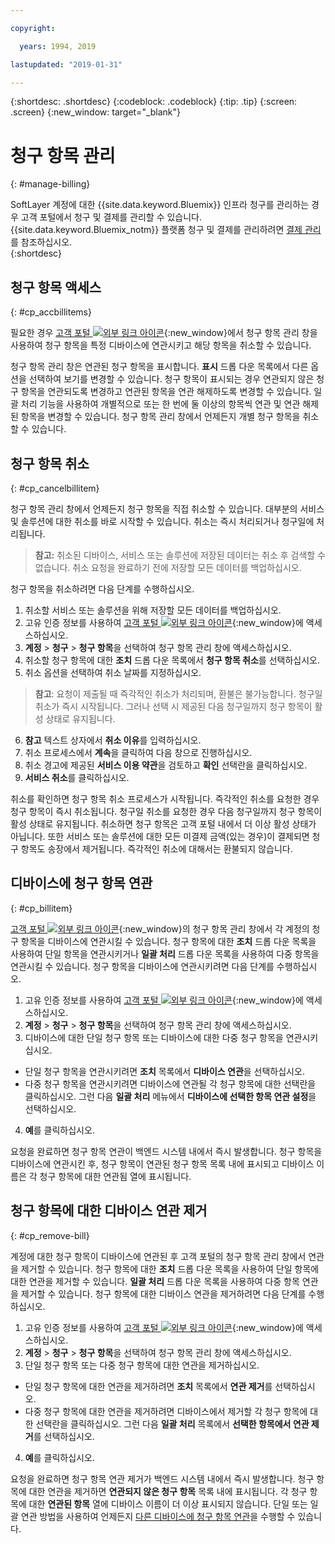 ```yaml
---

copyright:

  years: 1994, 2019

lastupdated: "2019-01-31"

---
```


{:shortdesc: .shortdesc}
{:codeblock: .codeblock}
{:tip: .tip}
{:screen: .screen}
{:new_window: target="_blank"}


# 청구 항목 관리
{: #manage-billing}

SoftLayer 계정에 대한 {{site.data.keyword.Bluemix}} 인프라 청구를 관리하는 경우 고객 포털에서 청구 및 결제를 관리할 수 있습니다. {{site.data.keyword.Bluemix_notm}} 플랫폼 청구 및 결제를 관리하려면 [결제 관리](/docs/billing-usage?topic=billing-usage-linkedusage#linkedusage)를 참조하십시오.  
{:shortdesc}

## 청구 항목 액세스
{: #cp_accbillitems}

필요한 경우 [고객 포털 ![외부 링크 아이콘](../icons/launch-glyph.svg)](https://control.softlayer.com/){:new_window}에서 청구 항목 관리 창을 사용하여 청구 항목을 특정 디바이스에 연관시키고 해당 항목을 취소할 수 있습니다.

청구 항목 관리 창은 연관된 청구 항목을 표시합니다. **표시** 드롭 다운 목록에서 다른 옵션을 선택하여 보기를 변경할 수 있습니다. 청구 항목이 표시되는 경우 연관되지 않은 청구 항목을 연관되도록 변경하고 연관된 항목을 연관 해제하도록 변경할 수 있습니다. 일괄 처리 기능을 사용하여 개별적으로 또는 한 번에 둘 이상의 항목씩 연관 및 연관 해제된 항목을 변경할 수 있습니다. 청구 항목 관리 창에서 언제든지 개별 청구 항목을 취소할 수 있습니다.


## 청구 항목 취소
{: #cp_cancelbillitem}

청구 항목 관리 창에서 언제든지 청구 항목을 직접 취소할 수 있습니다. 대부분의 서비스 및 솔루션에 대한 취소를 바로 시작할 수 있습니다. 취소는 즉시 처리되거나 청구일에 처리됩니다.

> **참고:** 취소된 디바이스, 서비스 또는 솔루션에 저장된 데이터는 취소 후 검색할 수 없습니다. 취소 요청을 완료하기 전에 저장할 모든 데이터를 백업하십시오.

청구 항목을 취소하려면 다음 단계를 수행하십시오.

1. 취소할 서비스 또는 솔루션을 위해 저장할 모든 데이터를 백업하십시오.
2. 고유 인증 정보를 사용하여 [고객 포털 ![외부 링크 아이콘](../icons/launch-glyph.svg)](https://control.softlayer.com/){:new_window}에 액세스하십시오.
3. **계정** > **청구** > **청구 항목**을 선택하여 청구 항목 관리 창에 액세스하십시오.
4. 취소할 청구 항목에 대한 **조치** 드롭 다운 목록에서 **청구 항목 취소**를 선택하십시오.
5. 취소 옵션을 선택하여 취소 날짜를 지정하십시오.
>**참고**: 요청이 제출될 때 즉각적인 취소가 처리되며, 환불은 불가능합니다. 청구일 취소가 즉시 시작됩니다. 그러나 선택 시 제공된 다음 청구일까지 청구 항목이 활성 상태로 유지됩니다.
6. **참고** 텍스트 상자에서 **취소 이유**를 입력하십시오.
7. 취소 프로세스에서 **계속**을 클릭하여 다음 창으로 진행하십시오.
8. 취소 경고에 제공된 **서비스 이용 약관**을 검토하고 **확인** 선택란을 클릭하십시오.
9. **서비스 취소**를 클릭하십시오.

취소를 확인하면 청구 항목 취소 프로세스가 시작됩니다. 즉각적인 취소를 요청한 경우 청구 항목이 즉시 취소됩니다. 청구일 취소를 요청한 경우 다음 청구일까지 청구 항목이 활성 상태로 유지됩니다. 취소하면 청구 항목은 고객 포털 내에서 더 이상 활성 상태가 아닙니다. 또한 서비스 또는 솔루션에 대한 모든 미결제 금액(있는 경우)이 결제되면 청구 항목도 송장에서 제거됩니다. 즉각적인 취소에 대해서는 환불되지 않습니다.


## 디바이스에 청구 항목 연관
{: #cp_billitem}

[고객 포털 ![외부 링크 아이콘](../icons/launch-glyph.svg)](https://control.softlayer.com/){:new_window}의 청구 항목 관리 창에서 각 계정의 청구 항목을 디바이스에 연관시킬 수 있습니다. 청구 항목에 대한 **조치** 드롭 다운 목록을 사용하여 단일 항목을 연관시키거나 **일괄 처리** 드롭 다운 목록을 사용하여 다중 항목을 연관시킬 수 있습니다. 청구 항목을 디바이스에 연관시키려면 다음 단계를 수행하십시오.

1. 고유 인증 정보를 사용하여 [고객 포털 ![외부 링크 아이콘](../icons/launch-glyph.svg)](https://control.softlayer.com/){:new_window}에 액세스하십시오.
2. **계정** > **청구** > **청구 항목**을 선택하여 청구 항목 관리 창에 액세스하십시오.
3. 디바이스에 대한 단일 청구 항목 또는 디바이스에 대한 다중 청구 항목을 연관시키십시오.
  * 단일 청구 항목을 연관시키려면 **조치** 목록에서 **디바이스 연관**을 선택하십시오.
  * 다중 청구 항목을 연관시키려면 디바이스에 연관될 각 청구 항목에 대한 선택란을 클릭하십시오. 그런 다음 **일괄 처리** 메뉴에서 **디바이스에 선택한 항목 연관 설정**을 선택하십시오.
4. **예**를 클릭하십시오.

요청을 완료하면 청구 항목 연관이 백엔드 시스템 내에서 즉시 발생합니다. 청구 항목을 디바이스에 연관시킨 후, 청구 항목이 연관된 청구 항목 목록 내에 표시되고 디바이스 이름은 각 청구 항목에 대한 연관됨 열에 표시됩니다.


## 청구 항목에 대한 디바이스 연관 제거
{: #cp_remove-bill}

계정에 대한 청구 항목이 디바이스에 연관된 후 고객 포털의 청구 항목 관리 창에서 연관을 제거할 수 있습니다. 청구 항목에 대한 **조치** 드롭 다운 목록을 사용하여 단일 항목에 대한 연관을 제거할 수 있습니다. **일괄 처리** 드롭 다운 목록을 사용하여 다중 항목 연관을 제거할 수 있습니다. 청구 항목에 대한 디바이스 연관을 제거하려면 다음 단계를 수행하십시오.

1. 고유 인증 정보를 사용하여 [고객 포털 ![외부 링크 아이콘](../icons/launch-glyph.svg)](https://control.softlayer.com/){:new_window}에 액세스하십시오.
2. **계정** > **청구** > **청구 항목**을 선택하여 청구 항목 관리 창에 액세스하십시오.
3. 단일 청구 항목 또는 다중 청구 항목에 대한 연관을 제거하십시오.
  * 단일 청구 항목에 대한 연관을 제거하려면 **조치** 목록에서 **연관 제거**를 선택하십시오.
  * 다중 청구 항목에 대한 연관을 제거하려면 디바이스에서 제거할 각 청구 항목에 대한 선택란을 클릭하십시오. 그런 다음 **일괄 처리** 목록에서 **선택한 항목에서 연관 제거**를 선택하십시오.
4. **예**를 클릭하십시오.

요청을 완료하면 청구 항목 연관 제거가 백엔드 시스템 내에서 즉시 발생합니다. 청구 항목에 대한 연관을 제거하면 **연관되지 않은 청구 항목** 목록 내에 표시됩니다. 각 청구 항목에 대한 **연관된 항목** 열에 디바이스 이름이 더 이상 표시되지 않습니다. 단일 또는 일괄 연관 방법을 사용하여 언제든지 [다른 디바이스에 청구 항목 연관](/docs/customer-portal?topic=customer-portal-cp_remove-bill#cp_billitem)을 수행할 수 있습니다.
